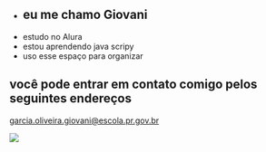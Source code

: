 - ## eu me chamo Giovani
- estudo no Alura
- estou aprendendo java scripy
- uso esse espaço para organizar


## você pode entrar em contato comigo pelos seguintes endereços
garcia.oliveira.giovani@escola.pr.gov.br

 ![](https://media1.tenor.com/m/KVXBYKd3YZAAAAAd/cat-dance.gif)
